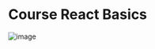 # Course React Basics

![image](https://user-images.githubusercontent.com/52834318/172088718-00003ca2-e5bd-47ed-9ba5-a699fdad8c73.png)
